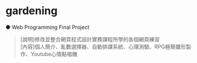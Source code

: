 # gardening
● Web Programming Final Project<br>
> [說明]修改並整合網頁程式設計實務課程所學的各個網頁練習<br>
> [內容]個人簡介、亂數選擇器、自動排課系統、心理測驗、RPG極簡雛形製作、Youtube心情點唱機
